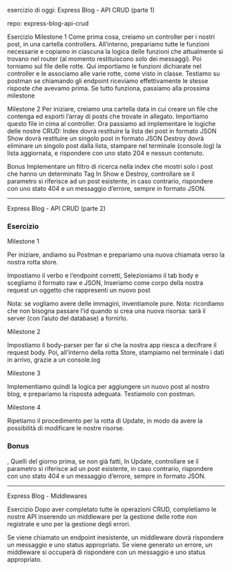 esercizio di oggi: Express Blog - API CRUD (parte 1)

repo: express-blog-api-crud

Esercizio
Milestone 1
Come prima cosa, creiamo un controller per i nostri post, in una cartella controllers. 
All’interno, prepariamo tutte le funzioni necessarie e copiamo in ciascuna la logica delle funzioni che attualmente si trovano nel router (al momento restituiscono solo dei messaggi). 
Poi torniamo sul file delle rotte. Qui importiamo le funzioni dichiarate nel controller e le associamo alle varie rotte, come visto in classe.
Testiamo su postman se chiamando gli endpoint riceviamo effettivamente le stesse risposte che avevamo prima. 
Se tutto funziona, passiamo alla prossima milestone

Milestone 2
Per iniziare, creiamo una cartella data  in cui creare un file che contenga ed esporti l’array di posts che trovate in allegato.  Importiamo questo file in cima al controller. 
Ora passiamo ad implementare le logiche delle nostre CRUD:
Index dovrà restituire la lista dei post in formato JSON
Show dovrà restituire un singolo post in formato JSON
Destroy dovrà eliminare un singolo post dalla lista, stampare nel terminale (console.log) la lista aggiornata, e rispondere con uno stato 204 e nessun contenuto.

Bonus
Implementare un filtro di ricerca nella index che mostri solo i post che hanno un determinato Tag
In Show e Destroy, controllare se il parametro si riferisce ad un post esistente, in caso contrario, rispondere con uno stato 404 e un messaggio d’errore, sempre in formato JSON.


__________________________________________________________

Express Blog - API CRUD (parte 2)
 
 ### Esercizio
 
 Milestone 1
 
 Per iniziare, andiamo su Postman e prepariamo una nuova chiamata verso la nostra rotta store. 
 
Impostiamo il verbo e l’endpoint corretti,
Selezioniamo il tab body e scegliamo il formato raw e JSON,
Inseriamo come corpo della nostra request un oggetto che rappresenti un nuovo post

Nota: se vogliamo avere delle immagini, inventiamole pure. 
Nota: ricordiamo che non bisogna passare l’id quando si crea una nuova risorsa: sarà il server (con l’aiuto del database) a fornirlo.

Milestone 2

Impostiamo il body-parser per far sì che la nostra app riesca a decifrare il request body.
Poi, all’interno della rotta Store, stampiamo nel terminale i dati in arrivo, grazie a un console.log 

Milestone 3

Implementiamo quindi la logica per aggiungere un nuovo post al nostro blog, e prepariamo la risposta adeguata.
Testiamolo con postman.

Milestone 4

Ripetiamo il procedimento per la rotta di Update, in modo da avere la possibilità di modificare le nostre risorse. 

### Bonus

,
Quelli del giorno prima, se non già fatti,
In Update, controllare se il parametro si riferisce ad un post esistente, in caso contrario, rispondere con uno stato 404 e un messaggio d’errore, sempre in formato JSON.

__________________________________________________________

Express Blog - Middlewares


Esercizio
Dopo aver completato tutte le operazioni CRUD, completiamo le nostre API inserendo un middleware per la gestione delle rotte non registrate e uno per la gestione degli errori.

Se viene chiamato un endpoint inesistente, un middleware dovrà rispondere un messaggio e uno status appropriato.
Se viene generato un errore, un middleware si occuperà di rispondere con un messaggio e uno status appropriato.